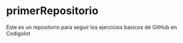 # primerRepositorio
Este es un repositorio para seguir los ejercicios basicos de GitHub en CodigoIot 
